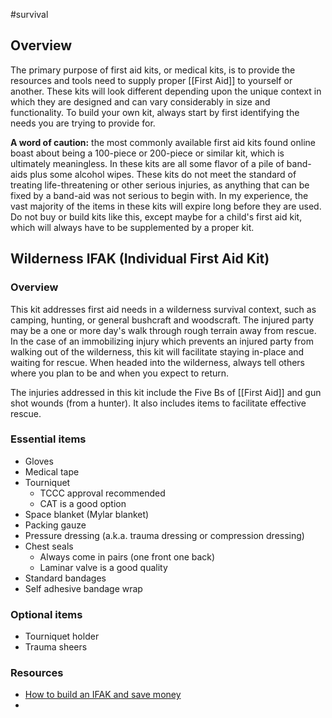 #survival 
## Overview
The primary purpose of first aid kits, or medical kits, is to provide the resources and tools need to supply proper [[First Aid]] to yourself or another.  These kits will look different depending upon the unique context in which they are designed and can vary considerably in size and functionality.  To build your own kit, always start by first identifying the needs you are trying to provide for.

**A word of caution:** the most commonly available first aid kits found online boast about being a 100-piece or 200-piece or similar kit, which is ultimately meaningless.  In these kits are all some flavor of a pile of band-aids plus some alcohol wipes.  These kits do not meet the standard of treating life-threatening or other serious injuries, as anything that can be fixed by a band-aid was not serious to begin with.  In my experience, the vast majority of the items in these kits will expire long before they are used.  Do not buy or build kits like this, except maybe for a child's first aid kit, which will always have to be supplemented by a proper kit.  

## Wilderness IFAK (Individual First Aid Kit)
### Overview
This kit addresses first aid needs in a wilderness survival context, such as camping, hunting, or general bushcraft and woodscraft.  The injured party may be a one or more day's walk through rough terrain away from rescue.  In the case of an immobilizing injury which prevents an injured party from walking out of the wilderness, this kit will facilitate staying in-place and waiting for rescue.  When headed into the wilderness, always tell others where you plan to be and when you expect to return.

The injuries addressed in this kit include the Five Bs of [[First Aid]] and gun shot wounds (from a hunter).  It also includes items to facilitate effective rescue.  
### Essential items
- Gloves
- Medical tape
- Tourniquet
	- TCCC approval recommended
	- CAT is a good option
- Space blanket (Mylar blanket)
- Packing gauze
- Pressure dressing (a.k.a. trauma dressing or compression dressing)
- Chest seals
	- Always come in pairs (one front one back)
	- Laminar valve is a good quality
- Standard bandages
- Self adhesive bandage wrap
### Optional items
* Tourniquet holder
* Trauma sheers

### Resources
- [How to build an IFAK and save money](https://www.youtube.com/watch?v=x_--5fuM1Dc)
- 